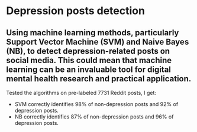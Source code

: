 # Depression posts detection

## Using machine learning methods, particularly Support Vector Machine (SVM) and Naive Bayes (NB), to detect depression-related posts on social media. This could mean that machine learning can be an invaluable tool for digital mental health research and practical application.

Tested the algorithms on pre-labeled 7731 Reddit posts, I get:
- SVM correctly identifies 98% of non-depression posts and 92% of depression posts.
- NB correctly identifies 87% of non-depression posts and 96% of depression posts.
